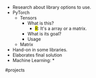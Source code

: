 * Research about library options to use.
* PyTorch
	* Tensors
		* What is this?
			* <mark>R</mark>: It's a array or a matrix.
		* What is its goal?
		* Usage
	 * Matrix
* Hand-on in some libraries.
* Elaborates final solution
* Machine Learning:
	* 

#projects
